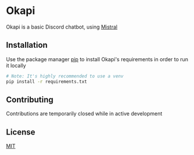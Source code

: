 # Okapi

Okapi is a basic Discord chatbot, using [Mistral](https://docs.mistral.ai/getting-started/models/models_overview/)

## Installation

Use the package manager [pip](https://pip.pypa.io/en/stable/) to install Okapi's requirements in order to run it locally

```bash
# Note: It's highly recommended to use a venv
pip install -r requirements.txt
```

## Contributing

Contributions are temporarily closed while in active development

## License

[MIT](https://opensource.org/license/mit)
